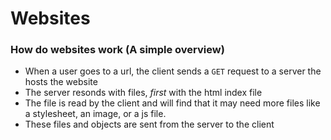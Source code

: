 # Websites

### How do websites work (A simple overview)
  * When a user goes to a url, the client sends a `GET` request to a server the hosts the website
  * The server resonds with files, *first* with the html index file
  * The file is read by the client and will find that it may need more files like a stylesheet, an image, or a js file. 
  * These files and objects are sent from the server to the client